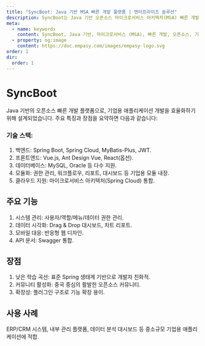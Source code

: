 ```yaml
---
title: "SyncBoot: Java 기반 MSA 빠른 개발 플랫폼 | 엔터프라이즈 솔루션"
description: SyncBoot는 Java 기반 오픈소스 마이크로서비스 아키텍처(MSA) 빠른 개발 플랫폼입니다. 기업용 애플리케이션의 신속한 개발, 배포, 안정적인 운영을 위한 E2E 솔루션을 제공하며, CI/CD, 모니터링, API 관리, 강력한 보안을 통해 비즈니스 민첩성과 효율성을 극대화합니다.
meta:
  - name: keywords
    content: SyncBoot, Java 기반, 마이크로서비스 (MSA), 빠른 개발, 오픈소스, 기업용 애플리케이션, 개발 플랫폼, Spring Boot, Spring Cloud, CI/CD, DevOps, 컨테이너, API 관리, 모니터링, E2E 솔루션, 확장성, ERP 시스템, CRM 시스템, 백오피스, 데이터 시각화, 클라우드 네이티브, 보안, 시스템 통합, 플러그인 구조, 낮은 학습 곡선
  - property: og:image
    content: https://doc.empasy.com/images/empasy-logo.svg
order: 1
dir:
  order: 1
---
```


# SyncBoot

Java 기반의 오픈소스 빠른 개발 플랫폼으로, 기업용 애플리케이션 개발을 효율화하기 위해 설계되었습니다. 주요 특징과 장점을 요약하면 다음과 같습니다:

### 기술 스택:

1. 백엔드: Spring Boot, Spring Cloud, MyBatis-Plus, JWT.
1. 프론트엔드: Vue.js, Ant Design Vue, React(옵션).
1. 데이터베이스: MySQL, Oracle 등 다수 지원.
1. 모듈화: 권한 관리, 워크플로우, 리포트, 대시보드 등 기업용 모듈 내장.
1. 클라우드 지원: 마이크로서비스 아키텍처(Spring Cloud) 통합.

## 주요 기능

1. 시스템 관리: 사용자/역할/메뉴/데이터 권한 관리.
1. 데이터 시각화: Drag & Drop 대시보드, 차트 리포트.
1. 모바일 대응: 반응형 웹 디자인.
1. API 문서: Swagger 통합.

## 장점

1. 낮은 학습 곡선: 표준 Spring 생태계 기반으로 개발자 친화적.
1. 커뮤니티 활성화: 중국 중심의 활발한 오픈소스 커뮤니티.
1. 확장성: 플러그인 구조로 기능 확장 용이.

## 사용 사례

ERP/CRM 시스템, 내부 관리 플랫폼, 데이터 분석 대시보드 등 중소규모 기업용 애플리케이션에 적합.
